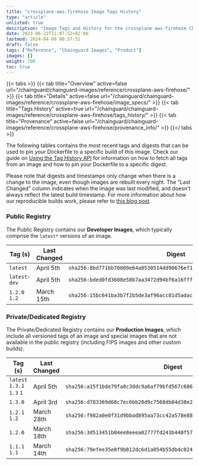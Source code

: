 ```yaml
---
title: "crossplane-aws-firehose Image Tags History"
type: "article"
unlisted: true
description: "Image Tags and History for the crossplane-aws-firehose Chainguard Image"
date: 2023-06-22T11:07:52+02:00
lastmod: 2024-04-09 00:57:51
draft: false
tags: ["Reference", "Chainguard Images", "Product"]
images: []
weight: 700
toc: true
---
```


{{< tabs >}}
{{< tab title="Overview" active=false url="/chainguard/chainguard-images/reference/crossplane-aws-firehose/" >}}
{{< tab title="Details" active=false url="/chainguard/chainguard-images/reference/crossplane-aws-firehose/image_specs/" >}}
{{< tab title="Tags History" active=true url="/chainguard/chainguard-images/reference/crossplane-aws-firehose/tags_history/" >}}
{{< tab title="Provenance" active=false url="/chainguard/chainguard-images/reference/crossplane-aws-firehose/provenance_info/" >}}
{{</ tabs >}}

The following tables contains the most recent tags and digests that can be used to pin your Dockerfile to a specific build of this image. Check our guide on [Using the Tag History API](/chainguard/chainguard-images/using-the-tag-history-api/) for information on how to fetch all tags from an image and how to pin your Dockerfile to a specific digest.

Please note that digests and timestamps only change when there is a change to the image, even though images are rebuilt every night. The "Last Changed" column indicates when the image was last modified, and doesn't always reflect the latest build timestamp. For more information about how our reproducible builds work, please refer to [this blog post](https://www.chainguard.dev/unchained/reproducing-chainguards-reproducible-image-builds).

### Public Registry
The Public Registry contains our **Developer Images**, which typically comprise the `latest*` versions of an image.

| Tag (s)        | Last Changed | Digest                                                                    |
|----------------|--------------|---------------------------------------------------------------------------|
|  `latest`      | April 5th    | `sha256:8bd771bb70809e64a8530514dd90676ef103d3fd2d0872af8f350554f6de86b9` |
|  `latest-dev`  | April 5th    | `sha256:bded0fd3608e58b7aa3472d94bf6a16fffec14a94e0497bace205b2cb85883ab` |
|  `1.2.0` `1.2` | March 15th   | `sha256:15bc641ba3b7f2b5de3af96acc81d5adacf4701bc627cc9ad0a50b2cf6b14cc2` |


### Private/Dedicated Registry
The Private/Dedicated Registry contains our **Production Images**, which include all versioned tags of an image and special images that are not available in the public registry (including FIPS images and other custom builds).

| Tag (s)                     | Last Changed | Digest                                                                    |
|-----------------------------|--------------|---------------------------------------------------------------------------|
|  `latest` `1.3.1` `1.3` `1` | April 5th    | `sha256:a15f1bde79fa0c3ddc9a6af79bfd567c6864728ea6e3c87f2fdb6742e2151cf5` |
|  `1.3.0`                    | April 3rd    | `sha256:d783369d68c7ec6bb28d9c7568db84d38e269b922cfe6d84aebe0c708a4e54ba` |
|  `1.2.1` `1.2`              | March 28th   | `sha256:f982a0e0f31d9bbad895aa73cc42a578e8870ec232633c838087db40d7a380dc` |
|  `1.2.0`                    | March 18th   | `sha256:3d513451b04ee8eeea02777fd243b440f57b54730b17e80988dad51348081663` |
|  `1.1.1` `1.1`              | March 14th   | `sha256:79efee35e8f9b812dc6d1a054b55db4c0243cb9c27b60f345d9c72525827730a` |

